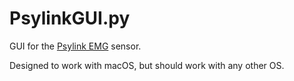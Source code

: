 # PsylinkGUI.py

GUI for the [Psylink EMG](https://psylink.me) sensor.

Designed to work with macOS, but should work with any other OS.
